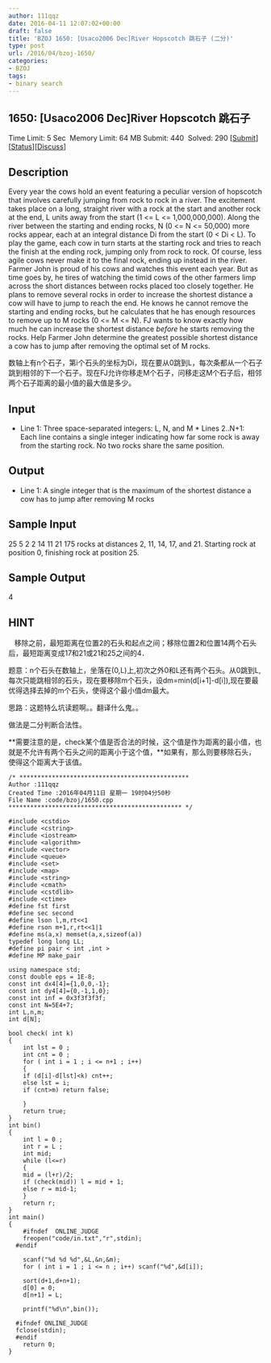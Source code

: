 ```yaml
---
author: 111qqz
date: 2016-04-11 12:07:02+00:00
draft: false
title: 'BZOJ 1650: [Usaco2006 Dec]River Hopscotch 跳石子 (二分)'
type: post
url: /2016/04/bzoj-1650/
categories:
- BZOJ
tags:
- binary search
---
```





## 1650: [Usaco2006 Dec]River Hopscotch 跳石子


Time Limit: 5 Sec  Memory Limit: 64 MB
Submit: 440  Solved: 290
[[Submit](http://www.lydsy.com/JudgeOnline/submitpage.php?id=1650)][[Status](http://www.lydsy.com/JudgeOnline/problemstatus.php?id=1650)][[Discuss](http://www.lydsy.com/JudgeOnline/bbs.php?id=1650)]


## Description






Every year the cows hold an event featuring a peculiar version of hopscotch that involves carefully jumping from rock to rock in a river. The excitement takes place on a long, straight river with a rock at the start and another rock at the end, L units away from the start (1 <= L <= 1,000,000,000). Along the river between the starting and ending rocks, N (0 <= N <= 50,000) more rocks appear, each at an integral distance Di from the start (0 < Di < L). To play the game, each cow in turn starts at the starting rock and tries to reach the finish at the ending rock, jumping only from rock to rock. Of course, less agile cows never make it to the final rock, ending up instead in the river. Farmer John is proud of his cows and watches this event each year. But as time goes by, he tires of watching the timid cows of the other farmers limp across the short distances between rocks placed too closely together. He plans to remove several rocks in order to increase the shortest distance a cow will have to jump to reach the end. He knows he cannot remove the starting and ending rocks, but he calculates that he has enough resources to remove up to M rocks (0 <= M <= N). FJ wants to know exactly how much he can increase the shortest distance *before* he starts removing the rocks. Help Farmer John determine the greatest possible shortest distance a cow has to jump after removing the optimal set of M rocks.

数轴上有n个石子，第i个石头的坐标为Di，现在要从0跳到L，每次条都从一个石子跳到相邻的下一个石子。现在FJ允许你移走M个石子，问移走这M个石子后，相邻两个石子距离的最小值的最大值是多少。






## Input






* Line 1: Three space-separated integers: L, N, and M * Lines 2..N+1: Each line contains a single integer indicating how far some rock is away from the starting rock. No two rocks share the same position.






## Output






* Line 1: A single integer that is the maximum of the shortest distance a cow has to jump after removing M rocks






## Sample Input




25 5 2
2
14
11
21
175 rocks at distances 2, 11, 14, 17, and 21. Starting rock at position
0, finishing rock at position 25.






## Sample Output




4





## HINT






   移除之前，最短距离在位置2的石头和起点之间；移除位置2和位置14两个石头后，最短距离变成17和21或21和25之间的4．








题意：n个石头在数轴上，坐落在(0,L)上,初次之外0和L还有两个石头。从0跳到L,每次只能跳相邻的石头，现在要移除m个石头，设dm=min(d[i+1]-d[i]),现在要最优得选择去掉的m个石头，使得这个最小值dm最大。

思路：这题特么坑读题啊。。翻译什么鬼。。

做法是二分判断合法性。

**需要注意的是，check某个值是否合法的时候，这个值是作为距离的最小值，也就是不允许有两个石头之间的距离小于这个值，**如果有，那么则要移除石头，使得这个距离大于该值。





    
    /* ***********************************************
    Author :111qqz
    Created Time :2016年04月11日 星期一 19时04分50秒
    File Name :code/bzoj/1650.cpp
    ************************************************ */
    
    #include <cstdio>
    #include <cstring>
    #include <iostream>
    #include <algorithm>
    #include <vector>
    #include <queue>
    #include <set>
    #include <map>
    #include <string>
    #include <cmath>
    #include <cstdlib>
    #include <ctime>
    #define fst first
    #define sec second
    #define lson l,m,rt<<1
    #define rson m+1,r,rt<<1|1
    #define ms(a,x) memset(a,x,sizeof(a))
    typedef long long LL;
    #define pi pair < int ,int >
    #define MP make_pair
    
    using namespace std;
    const double eps = 1E-8;
    const int dx4[4]={1,0,0,-1};
    const int dy4[4]={0,-1,1,0};
    const int inf = 0x3f3f3f3f;
    const int N=5E4+7;
    int L,n,m;
    int d[N];
    
    bool check( int k)
    {
        int lst = 0 ;
        int cnt = 0 ;
        for ( int i = 1 ; i <= n+1 ; i++)
        {
    	if (d[i]-d[lst]<k) cnt++;
    	else lst = i;
    	if (cnt>m) return false;
    
        }
        return true;
    }
    int bin()
    {
        int l = 0 ;
        int r = L ;
        int mid;
        while (l<=r)
        {
    	mid = (l+r)/2;
    	if (check(mid)) l = mid + 1;
    	else r = mid-1;
        }
        return r;
    }
    int main()
    {
    	#ifndef  ONLINE_JUDGE 
    	freopen("code/in.txt","r",stdin);
      #endif
    
    	scanf("%d %d %d",&L,&n,&m);
    	for ( int i = 1 ; i <= n ; i++) scanf("%d",&d[i]);
    	
    	sort(d+1,d+n+1);
    	d[0] = 0;
    	d[n+1] = L;
    
    	printf("%d\n",bin());
    	
      #ifndef ONLINE_JUDGE  
      fclose(stdin);
      #endif
        return 0;
    }
    
